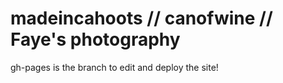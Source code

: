 # madeincahoots // canofwine // Faye's photography

gh-pages is the branch to edit and deploy the site!
